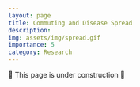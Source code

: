 ```yaml
---
layout: page
title: Commuting and Disease Spread
description:
img: assets/img/spread.gif
importance: 5
category: Research
---
```


🚧 This page is under construction 🚧
